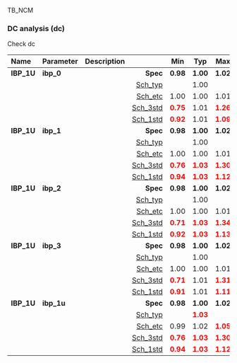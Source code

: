 TB_NCM

### DC analysis (dc)

Check dc



|**Name**|**Parameter**|**Description**| |**Min**|**Typ**|**Max**| Unit|
|:---|:---|:---|---:|:---:|:---:|:---:| ---:|
|**IBP_1U**|**ibp\_0** | | **Spec**  | **0.98** | **1.00** | **1.02** | **uA** |
| | | |<a href='results/dc_Sch_typical.html'>Sch_typ</a>| | 1.00 |  | |
| | | |<a href='results/dc_Sch_etc.html'>Sch_etc</a>|1.00 | 1.00 | 1.01 | |
| | | |<a href='results/dc_Sch_mc.html'>Sch_3std</a>|<span style='color:red'>**0.75**</span> | 1.01 | <span style='color:red'>**1.26**</span> | |
| | | |<a href='results/dc_Sch_mc.html'>Sch_1std</a>|<span style='color:red'>**0.92**</span> | 1.01 | <span style='color:red'>**1.09**</span> | |
|**IBP_1U**|**ibp\_1** | | **Spec**  | **0.98** | **1.00** | **1.02** | **uA** |
| | | |<a href='results/dc_Sch_typical.html'>Sch_typ</a>| | 1.00 |  | |
| | | |<a href='results/dc_Sch_etc.html'>Sch_etc</a>|1.00 | 1.00 | 1.01 | |
| | | |<a href='results/dc_Sch_mc.html'>Sch_3std</a>|<span style='color:red'>**0.76**</span> | <span style='color:red'>**1.03**</span> | <span style='color:red'>**1.30**</span> | |
| | | |<a href='results/dc_Sch_mc.html'>Sch_1std</a>|<span style='color:red'>**0.94**</span> | <span style='color:red'>**1.03**</span> | <span style='color:red'>**1.12**</span> | |
|**IBP_1U**|**ibp\_2** | | **Spec**  | **0.98** | **1.00** | **1.02** | **uA** |
| | | |<a href='results/dc_Sch_typical.html'>Sch_typ</a>| | 1.00 |  | |
| | | |<a href='results/dc_Sch_etc.html'>Sch_etc</a>|1.00 | 1.00 | 1.01 | |
| | | |<a href='results/dc_Sch_mc.html'>Sch_3std</a>|<span style='color:red'>**0.71**</span> | <span style='color:red'>**1.03**</span> | <span style='color:red'>**1.34**</span> | |
| | | |<a href='results/dc_Sch_mc.html'>Sch_1std</a>|<span style='color:red'>**0.92**</span> | <span style='color:red'>**1.03**</span> | <span style='color:red'>**1.13**</span> | |
|**IBP_1U**|**ibp\_3** | | **Spec**  | **0.98** | **1.00** | **1.02** | **uA** |
| | | |<a href='results/dc_Sch_typical.html'>Sch_typ</a>| | 1.00 |  | |
| | | |<a href='results/dc_Sch_etc.html'>Sch_etc</a>|1.00 | 1.00 | 1.01 | |
| | | |<a href='results/dc_Sch_mc.html'>Sch_3std</a>|<span style='color:red'>**0.71**</span> | 1.01 | <span style='color:red'>**1.31**</span> | |
| | | |<a href='results/dc_Sch_mc.html'>Sch_1std</a>|<span style='color:red'>**0.91**</span> | 1.01 | <span style='color:red'>**1.11**</span> | |
|**IBP_1U**|**ibp\_1u** | | **Spec**  | **0.98** | **1.00** | **1.02** | **uA** |
| | | |<a href='results/dc_Sch_typical.html'>Sch_typ</a>| | <span style='color:red'>**1.03**</span> |  | |
| | | |<a href='results/dc_Sch_etc.html'>Sch_etc</a>|0.99 | 1.02 | <span style='color:red'>**1.05**</span> | |
| | | |<a href='results/dc_Sch_mc.html'>Sch_3std</a>|<span style='color:red'>**0.76**</span> | <span style='color:red'>**1.03**</span> | <span style='color:red'>**1.30**</span> | |
| | | |<a href='results/dc_Sch_mc.html'>Sch_1std</a>|<span style='color:red'>**0.94**</span> | <span style='color:red'>**1.03**</span> | <span style='color:red'>**1.12**</span> | |

